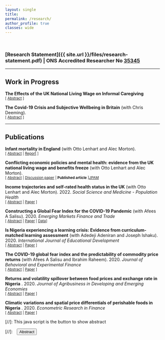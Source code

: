 ```yaml
---
layout: single
title:
permalink: /research/
author_profile: true
classes: wide
---
```


<br/>

<!-- Google Tag Manager (noscript) -->
<noscript><iframe src="https://www.googletagmanager.com/ns.html?id=GTM-PNS829G"
height="0" width="0" style="display:none;visibility:hidden"></iframe></noscript>
<!-- End Google Tag Manager (noscript) -->

### [Research Statement]({{ site.url }}/files/research-statement.pdf) | ONS Accredited Researcher No [35345](https://uksa.statisticsauthority.gov.uk/wp-content/uploads/2023/01/2023_01_03_UKSA_AR_Report.xlsx) 

---

## Work in Progress
**The Effects of the UK National Living Wage on Informal Caregiving**  <br/>
<small>[ <a href="#/" onclick="visib('nlw-carer')">Abstract</a>  ] </small>

<div id="nlw-carer" style="display: none; text-align: justify; line-height: 1.2" ><small>
The increasing ageing population and improvements in the life expectancy of children and young people needing care and support continuously require that family members and associates provide unpaid care. At the same time, declining public services and state welfare spending and expansionary labour market policies are putting pressure on unpaid carers. This study evaluates the effects of increasing wage floors on informal carers’ work hours and health. We considered the 2016 UK’s National Living Wage using the Coarsened Exact Matching and  Difference-in-Differences methods on longitudinal data collected from the Understanding Society’s UK Household Longitudinal Study (UKHLS). Our findings show negative effects of becoming unpaid carer on wor hours and negative health effects. However, increasing the wage floor through the NLW did not make significant difference on the caring effects.
</small><br><br/></div>



**The Covid-19 Crisis and Subjective Wellbeing in Britain** (with Chris Deeming). <br/>
<small>[ <a href="#/" onclick="visib('covid-swb')">Abstract</a>  ] </small>

<div id="covid-swb" style="display: none; text-align: justify; line-height: 1.2" ><small>
In this study we consider the impact of the COVID-19 pandemic across four different dimensions of subjective wellbeing (SWB). In the analyses we pool 110 waves of Secure Access data from the Opinions and Lifestyle Survey fielded by the UK’s Office for National Statistics. We consider the micro and macro aspects of institutional measures to address the COVID-19 pandemic on different measures of SWB, which include happiness, life satisfaction, worthwhileness and anxiety. Using the micro survey data, we consider the impact of micro measures to contain the spread of the virus on SWB, including the effects for workers on the Coronavirus Job Retention Scheme  and those working from home and home schooling. From a macro policy perspective, we evaluate the effects of aggregate governmental policy measures using the Oxford COVID-19 Government Response Tracker on SWB. Our findings show that both the micro and macro indicators of policy measures significantly predict SWB during the pandemic. Additionally, we find that SWB deteriorated significantly during the COVID-19 pandemic and has subsequently failed to return to the pre-pandemic levels after the ending of all public health restrictions in the UK, that signalled the end of the pandemic.
</small><br><br/></div>





- - -

## Publications
**Infant mortality in England** (with Otto Lenhart and Alec Morton). <br/>
<small>[ <a href="#/" onclick="visib('imr-report')">Abstract</a> | [Report][imr-report] ] </small>

<div id="imr-report" style="display: none; text-align: justify; line-height: 1.2" ><small>
The analysis, which was prepared by experts from the Child of the North group – a partnership between Health Equity North and N8 Research Partnership, found the most deprived parts of the country, the North of England and Black and Asian ethnic groups experienced an increase in infant mortality rates (IMR). The increase has been linked to risk factors such as prematurity, congenital anomalies, low birthweight, ethnicity, maternal age, deprivation, poverty and inequality.
Cite as:  Akanni, Udu, Esan, Black et al. Infant mortality in England: August 2024. NHSA (2024). www.healthequitynorth.co.uk
Full report in the link below.
</small><br><br/></div>

[imr-report]: https://www.healthequitynorth.co.uk/app/uploads/Infant-mortality-report-FINAL.pdf


**Conflicting economic policies and mental health: evidence from the UK national living wage and benefits freeze** (with Otto Lenhart and Alec Morton). <br/>
<small>[ <a href="#/" onclick="visib('nlw-health')">Abstract</a> | [Discussion paper][nlw-health] | **Published article** ][JPAM] </small>

<div id="nlw-health" style="display: none; text-align: justify; line-height: 1.2" ><small>
This study evaluates the mental health effects of two simultaneously implemented but conflicting policies in the UK: the National Living Wage and the benefits freeze policy. We employed the Callaway and Sant'Anna (2021) DID estimator to evaluate the heterogeneous policy effects, and we found that NLW leads to positive improvements in mental health. Also, we find the negative impact of the benefits freeze policy constricts the NLW effects. Our result is robust to the sensitivity analysis of the parallel trend assumption and the comparison group definition. Additional results support the psychosocial hypothesis that increased job satisfaction is strongly correlated with improvements in mental health. Also, we found evidence of substitution effects between work hours and leisure. Overall, our findings suggest that the effects of the NLW cannot be understood in isolation from the way the entire suite of policy instruments operates on earnings and liveable income for affected low wage workers.
</small><br><br/></div>

[nlw-health]: https://strathprints.strath.ac.uk/83257/
[JPAM]: https://onlinelibrary.wiley.com/doi/full/10.1002/pam.22592


**Income trajectories and self-rated health status in the UK** (with Otto Lenhart and Alec Morton). 2022. *Social Science and Medicine - Population Health* <br/>
<small>[ <a href="#/" onclick="visib('income-trajectories')">Abstract</a> | [Paper][income-trajectories] ] </small>

<div id="income-trajectories" style="display: none; text-align: justify; line-height: 1.2" ><small>
In line with the wide recognition of the connection between socioeconomic status and health outcomes, attention in the recent literature is extending the static perspective to the dynamic implications of income on health. This study contributes to the growing literature on the income-health nexus by evaluating income dynamics on various self-rated health measures in the UK. We explore the impact of different indicators of income experiences on self-rated health and wellbeing outcomes using data from the 11 Waves of Understanding Society UK Household Longitudinal Study between 2009 and 2019. First, we estimate a fixed-effects ordered logit model for various health and wellbeing measures, allowing us to control for unobserved time-invariant heterogeneity. Second, we evaluate the effects of income trajectories by linking longitudinal household income to cross-sectional health outcomes. Our results confirm the general evidence of positive impacts of increasing family income on health. Besides, we find that stability in income position is strongly associated with improved health and wellbeing. On the other hand, income volatility increases the odds of reporting poor health outcomes, particularly for those in low-income households. Also, more years spent in a lower-income quartile reduces the odds of reporting improved self-rated health. Finally, the significant difference in the estimated effects of income before and after 2016 highlights the significant shifts in the effects of income trajectories on self-reported health and wellbeing following the National Living Wage policy implementation.
</small><br><br/></div>

[income-trajectories]: https://doi.org/10.1016/j.ssmph.2022.101035


**Constructing a Global Fear Index for the COVID-19 Pandemic** (with Afees A Salisu). 2020. *Emerging Markets Finance and Trade* <br/>
<small>[ <a href="#/" onclick="visib('gfi-index')">Abstract</a> | [Paper][gfi-index] | [Data][gfi-data]]</small>

<div id="gfi-index" style="display: none; text-align: justify; line-height: 1.2" ><small>
This paper offers two main innovations. First, we construct a global fear index (GFI) for the COVID-19 pandemic to support economic, financial, and policy analyses in this area. Second, we demonstrate the application of the index to stock return predictability using OECD data. The panel data predictability results reveal the significance of the index as a good predictor of stock returns during the pandemic. Also, we find that accounting for “asymmetry” effect and macro (common) factors improves the forecast performance of the GFI-based predictive model for stock returns. With regular updates and improvements of the index, several empirical analyses can be extended to other macroeconomic fundamentals in future research.
</small><br><br/></div>

[gfi-index]: https://doi.org/10.1080/1540496X.2020.1785424

[gfi-data]: https://github.com/lateefakanni/covid_gfi_data

**Is Nigeria experiencing a learning crisis: Evidence from curriculum-matched learning assessment** (with Adedeji Adeniran and Joseph Ishaku). 2020. *International Journal of Educational Development* <br/>
<small>[ <a href="#/" onclick="visib('learning-crisis')">Abstract</a> | [Paper][learning-crisis] ] </small>

<div id="learning-crisis" style="display: none; text-align: justify; line-height: 1.2" ><small>
Agenda 2030 sets an ambitious target to provide inclusive and quality education for all. The first step in this quest is identifying those left behind in accessing quality education and reasons for their exclusion. However, Nigeria like many developing countries lacks data on learning assessment to measure progress on Agenda 2030 at the national and sub-national levels. In this study, we construct a measure for the quality of education by matching curriculum with literacy and numeracy assessments based on existing education survey. In addition, we examine the drivers of quality education in Nigeria based on the newly constructed learning indicator. Our findings confirm Nigerian education system is indeed facing deep learning crisis with the affected children mostly from poor households, in the rural areas, those that attend government-owned schools, and those in the northern region of the country Nigeria. The results emphasized the need for systemic change that will improve school infrastructure, teacher training and ensure more parental involvement.
</small><br><br/></div>

[learning-crisis]: https://doi.org/10.1016/j.ijedudev.2020.102199

**The COVID-19 global fear index and the predictability of commodity price returns** (with Afees A Salisu and Ibrahim Raheem). 2020. *Journal of Behavioral and Experimental Finance* <br/>
<small>[ <a href="#/" onclick="visib('gfipredict')">Abstract</a> | [Paper][gfipredict] ]</small>

<div id="gfipredict" style="display: none; text-align: justify; line-height: 1.2" ><small>
In this paper, we subject the global fear index (GFI) for the COVID-19 pandemic to empirical scrutiny by examining its predictive power in the predictability of commodity price returns during the pandemic. One of the attractions to the index lies in its coverage as all the countries and by extension regions and territories in the world are considered in the construction of the index. Our results show evidence of a positive relationship between commodity price returns and the global fear index, confirming that commodity returns increase as COVID-19 related fear rises. By way of extension, we further establish that commodity market offers better safe-haven properties than the stock market given the negative association between GFI and the latter. Finally, the GFI series improves the forecast accuracy of the predictive model for commodity price returns and its forecast outcome outperforms the historical average (constant returns) model both for the in-sample and out-of-sample forecasts. Our results are robust to alternative measures of pandemics.
</small><br><br/></div>

[gfipredict]: https://doi.org/10.1016/j.jbef.2020.100383


**Returns and volatility spillover between food prices and exchange rate in Nigeria** . 2020. *Journal of Agribusiness in Developing and Emerging Economies* <br/>
<small>[ <a href="#/" onclick="visib('food-exchange')">Abstract</a> | [Paper][food-exchange] ]</small>

<div id="food-exchange" style="display: none; text-align: justify; line-height: 1.2" ><small>
Purpose <br/> Empirical studies have documented the linkage between exchange rate movement and food prices. However, the purpose of this study is to investigate the degree and direction of returns and volatility spillover transmission between exchange rate and domestic food prices in Nigeria.<br/><br/>
Design/methodology/approach <br/> The study uses weekly data from January 2010 to January 2019. Also, the study adopts the improved Diebold and Yilmaz (2012) approach to evaluate the return and volatility spillover between food price and naira to dollar exchange rate. The study also account for 2016 exchange rate crash in the interconnectedness between food prices and naira to dollar exchange rate.<br/><br/>
Findings <br/> The paper finds evidence of directional interdependence among the considered food prices and exchange rate based on the obtained spillover indexes. In addition, exchange rate returns and volatility transmission to food prices is more than it receives, particularly after the exchange rate crash.<br/><br/>
Research limitations/implications <br/> The high consumption of staple foods requires policies on price stabilisation such as massive investment in local production and reduction in import dependence, in order to cushion the effects of exchange rate depreciation on domestic prices of food.<br/><br/>
Originality/value <br/> This study is the first empirical study to investigate the interconnectedness between exchange rate and domestic food prices for a food import–dependent developing country using the Diebold and Yilmaz approach.
</small><br><br/></div>

[food-exchange]: https://doi.org/10.1108/JADEE-04-2019-0045


**Climatic variations and spatial price differentials of perishable foods in Nigeria** . 2020. *Econometric Research in Finance* <br/>
<small>[ <a href="#/" onclick="visib('climatic-variation')">Abstract</a> | [Paper][climatic-variation] ]</small>

<div id="climatic-variation" style="display: none; text-align: justify; line-height: 1.2" ><small>
In this study, we attempt to examine the factors that explain the spatial price differentials of selected perishable food crops across Nigerian markets. Based on monthly market prices of onions and tomatoes across different States, we examine the implications of climatic variations, cost of transportation and differences in economic sizes on the price spread of these items. The empirical findings from the dynamic heterogeneous panel regressions show that these factors have significant long-run impacts on the difference in food prices across markets. The results highlight climatic differences and transportation costs are important factors in regional price spreads for agricultural commodities and hence the need for specific policies to reduce the prices variability. Policies geared towards improving agriculture value chain could offer pathways towards mitigating food loss and waste associated with changing climate and transfer costs, and thereby reduction in prices.
</small><br><br/></div>

[climatic-variation]: https://sciendo.com/downloadpdf/journals/erfin/5/1/article-p1.xml





[//]: This java script is the button to show abstract
<script>
 function visib(id) {
  var x = document.getElementById(id);
  if (x.style.display === "block") {
    x.style.display = "none";
  } else {
    x.style.display = "block";
  }
}
</script>

[//]:&emsp;<button onclick="visib('polariz')" class="btn btn--inverse btn--small">Abstract</button>

